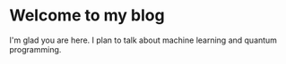 # Welcome to my blog

I'm glad you are here. I plan to talk about machine learning and quantum programming.
